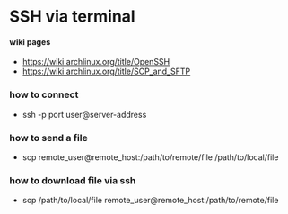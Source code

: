 # SSH via terminal

#### wiki pages
- https://wiki.archlinux.org/title/OpenSSH
- https://wiki.archlinux.org/title/SCP_and_SFTP

### how to connect 
- ssh -p port user@server-address

### how to send a file
- scp remote_user@remote_host:/path/to/remote/file /path/to/local/file

### how to download file via ssh
- scp /path/to/local/file remote_user@remote_host:/path/to/remote/file

